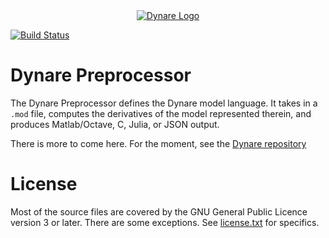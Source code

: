 <a name="logo"/>
<div align="center">
<a href="http://www.dynare.org/" target="_blank">
<img src="http://www.dynare.org/img/dynare.png" alt="Dynare Logo"></img>
</a>
</div>

[![Build Status](https://travis-ci.org/DynareTeam/dynare-preprocessor.svg?branch=master)](https://travis-ci.org/DynareTeam/dynare-preprocessor)

# Dynare Preprocessor

The Dynare Preprocessor defines the Dynare model language. It takes in a `.mod`
file, computes the derivatives of the model represented therein, and produces
Matlab/Octave, C, Julia, or JSON output.

There is more to come here. For the moment, see the [Dynare
repository](https://git.dynare.org/Dynare/dynare)

# License

Most of the source files are covered by the GNU General Public Licence version
3 or later. There are some exceptions. See [license.txt](license.txt) for specifics.
